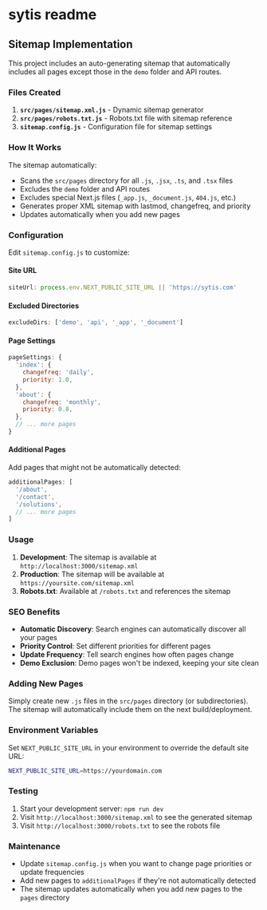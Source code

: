 # sytis readme

## Sitemap Implementation

This project includes an auto-generating sitemap that automatically includes all pages except those in the `demo` folder and API routes.

### Files Created

1. **`src/pages/sitemap.xml.js`** - Dynamic sitemap generator
2. **`src/pages/robots.txt.js`** - Robots.txt file with sitemap reference
3. **`sitemap.config.js`** - Configuration file for sitemap settings

### How It Works

The sitemap automatically:
- Scans the `src/pages` directory for all `.js`, `.jsx`, `.ts`, and `.tsx` files
- Excludes the `demo` folder and API routes
- Excludes special Next.js files (`_app.js`, `_document.js`, `404.js`, etc.)
- Generates proper XML sitemap with lastmod, changefreq, and priority
- Updates automatically when you add new pages

### Configuration

Edit `sitemap.config.js` to customize:

#### Site URL
```javascript
siteUrl: process.env.NEXT_PUBLIC_SITE_URL || 'https://sytis.com'
```

#### Excluded Directories
```javascript
excludeDirs: ['demo', 'api', '_app', '_document']
```

#### Page Settings
```javascript
pageSettings: {
  'index': {
    changefreq: 'daily',
    priority: 1.0,
  },
  'about': {
    changefreq: 'monthly',
    priority: 0.8,
  },
  // ... more pages
}
```

#### Additional Pages
Add pages that might not be automatically detected:
```javascript
additionalPages: [
  '/about',
  '/contact',
  '/solutions',
  // ... more pages
]
```

### Usage

1. **Development**: The sitemap is available at `http://localhost:3000/sitemap.xml`
2. **Production**: The sitemap will be available at `https://yoursite.com/sitemap.xml`
3. **Robots.txt**: Available at `/robots.txt` and references the sitemap

### SEO Benefits

- **Automatic Discovery**: Search engines can automatically discover all your pages
- **Priority Control**: Set different priorities for different pages
- **Update Frequency**: Tell search engines how often pages change
- **Demo Exclusion**: Demo pages won't be indexed, keeping your site clean

### Adding New Pages

Simply create new `.js` files in the `src/pages` directory (or subdirectories). The sitemap will automatically include them on the next build/deployment.

### Environment Variables

Set `NEXT_PUBLIC_SITE_URL` in your environment to override the default site URL:

```bash
NEXT_PUBLIC_SITE_URL=https://yourdomain.com
```

### Testing

1. Start your development server: `npm run dev`
2. Visit `http://localhost:3000/sitemap.xml` to see the generated sitemap
3. Visit `http://localhost:3000/robots.txt` to see the robots file

### Maintenance

- Update `sitemap.config.js` when you want to change page priorities or update frequencies
- Add new pages to `additionalPages` if they're not automatically detected
- The sitemap updates automatically when you add new pages to the `pages` directory